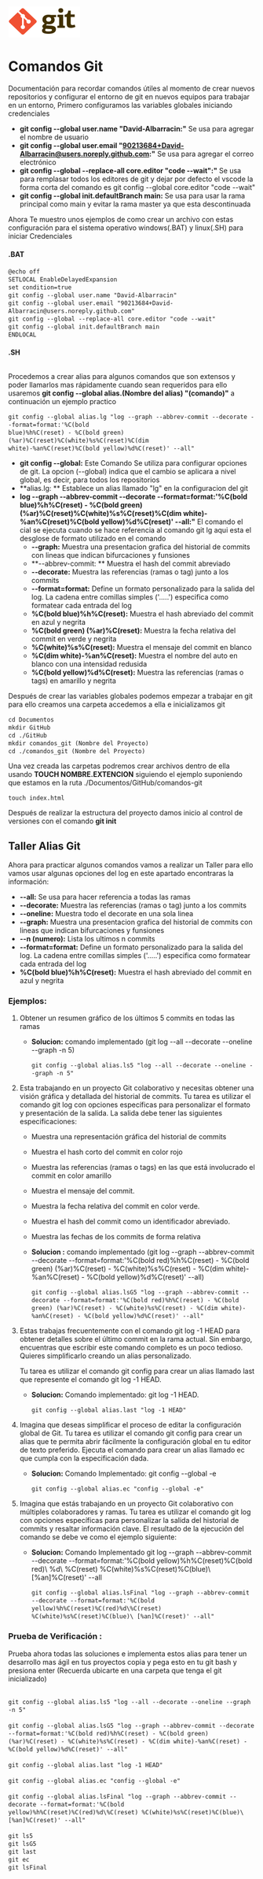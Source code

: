 ![git](https://raw.githubusercontent.com/David-Albarracin/README_MATERIALS/main/git.png)

# Comandos Git

Documentación para recordar comandos útiles al momento de crear nuevos repositorios y configurar el entorno de git en nuevos equipos para trabajar en un entorno, Primero configuramos las variables globales iniciando credenciales

* **git config --global user.name "David-Albarracin:"** Se usa para agregar el nombre de usuario 
* **git config --global user.email "90213684+David-Albarracin@users.noreply.github.com:"**  Se usa para agregar el correo electrónico
* **git config --global --replace-all core.editor "code --wait":"** Se usa para remplasar todos los editores de git y dejar por defecto el vscode la forma corta del comando es git config --global core.editor "code --wait"
* **git config --global init.defaultBranch main:** Se usa para usar la rama principal como main y evitar la rama master ya que esta descontinuada 

Ahora Te muestro unos ejemplos de como crear un archivo con estas configuración para el sistema operativo windows(.BAT) y linux(.SH) para iniciar Credenciales 

#### .BAT

```
@echo off
SETLOCAL EnableDelayedExpansion
set condition=true
git config --global user.name "David-Albarracin" 
git config --global user.email "90213684+David-Albarracin@users.noreply.github.com"
git config --global --replace-all core.editor "code --wait"
git config --global init.defaultBranch main
ENDLOCAL

```

#### .SH

```

```

Procedemos a crear alias para algunos comandos que son extensos y poder llamarlos mas rápidamente cuando sean requeridos para ello usaremos **git config --global alias.(Nombre del alias) "(comando)"** a continuación un ejemplo practico 

```
git config --global alias.lg "log --graph --abbrev-commit --decorate --format=format:'%C(bold
blue)%h%C(reset) - %C(bold green) (%ar)%C(reset)%C(white)%s%C(reset)%C(dim
white)-%an%C(reset)%C(bold yellow)%d%C(reset)' --all"
```

* **git config --global:** Este Comando Se utiliza para configurar opciones de git. La opcion (--global) indica que el cambio se aplicara a nivel global, es decir, para todos los repositorios
* **alias.lg: ** Establece un alias llamado "lg" en la configuracion del git
* **log --graph --abbrev-commit --decorate --format=format:'%C(bold
  blue)%h%C(reset) - %C(bold green) (%ar)%C(reset)%C(white)%s%C(reset)%C(dim
  white)-%an%C(reset)%C(bold yellow)%d%C(reset)' --all:"** El comando el cial se ejecuta cuando se hace referencia al comando git lg aqui esta el desglose de formato utilizado en el comando
  * **--graph:** Muestra una presentacion grafica del historial de commits con lineas que indican bifurcaciones y funsiones
  * **--abbrev-commit: ** Muestra el hash del commit abreviado 
  * **--decorate:** Muestra las referencias (ramas o tag) junto a los commits
  * **--format=format:** Define un formato personalizado para la salida del log. La cadena entre comillas simples ('.....') especifica como formatear cada entrada del log
  * **%C(bold blue)%h%C(reset):** Muestra el hash abreviado del commit en azul y negrita
  * **%C(bold green) (%ar)%C(reset):** Muestra la fecha relativa del commit en verde y negrita
  * **%C(white)%s%C(reset):** Muestra el mensaje del commit en blanco
  * **%C(dim white)-%an%C(reset):** Muestra el nombre del auto en blanco con una intensidad redusida 
  * **%C(bold yellow)%d%C(reset):** Muestra las referencias (ramas o tags) en amarillo y negrita



Después de crear las variables globales podemos empezar a trabajar en git para ello creamos una carpeta accedemos a ella e inicializamos git

```
cd Documentos
mkdir GitHub
cd ./GitHub
mkdir comandos_git (Nombre del Proyecto)
cd ./comandos_git (Nombre del Proyecto)
```

Una vez creada las carpetas podremos crear archivos dentro de ella usando **TOUCH NOMBRE.EXTENCION** siguiendo el ejemplo suponiendo que estamos en la ruta ./Documentos/GitHub/comandos-git

```
touch index.html
```

Después de realizar la estructura del proyecto damos inicio al control de versiones con el comando **git init**



## Taller Alias Git

Ahora para practicar algunos comandos vamos a realizar un Taller para ello vamos usar algunas opciones del log en este apartado encontraras la información: 

* **--all:** Se usa para hacer referencia a todas las ramas 
* **--decorate:** Muestra las referencias (ramas o tag) junto a los commits
* **--oneline:** Muestra todo el decorate en una sola linea 
* **--graph:** Muestra una presentacion grafica del historial de commits con lineas que indican bifurcaciones y funsiones
* **--n (numero):** Lista los ultimos n commits 
* **--format=format:** Define un formato personalizado para la salida del log. La cadena entre comillas simples ('.....') especifica como formatear cada entrada del log
* **%C(bold blue)%h%C(reset):** Muestra el hash abreviado del commit en azul y negrita

### Ejemplos:

1. Obtener un resumen gráfico de los últimos 5 commits en todas las ramas

   * **Solucion:** comando implementado (git log --all --decorate --oneline --graph -n 5)

     ```
     git config --global alias.ls5 "log --all --decorate --oneline --graph -n 5"
     ```

2. Esta trabajando en un proyecto Git colaborativo y necesitas obtener una visión gráfica y
   detallada del historial de commits. Tu tarea es utilizar el comando git log con opciones
   específicas para personalizar el formato y presentación de la salida. La salida debe tener
   las siguientes especificaciones:

   * Muestra una representación gráfica del historial de commits

   * Muestra el hash corto del commit en color rojo

   * Muestra las referencias (ramas o tags) en las que está involucrado el commit en color
     amarillo

   * Muestra el mensaje del commit.

   * Muestra la fecha relativa del commit en color verde.

   * Muestra el hash del commit como un identificador abreviado.

   * Muestra las fechas de los commits de forma relativa

   * **Solucion :** comando implementado (git log --graph --abbrev-commit --decorate --format=format:'%C(bold red)%h%C(reset) - %C(bold green) (%ar)%C(reset) - %C(white)%s%C(reset) - %C(dim white)-%an%C(reset) - %C(bold yellow)%d%C(reset)' --all)

     ```
     git config --global alias.lsG5 "log --graph --abbrev-commit --decorate --format=format:'%C(bold red)%h%C(reset) - %C(bold green) (%ar)%C(reset) - %C(white)%s%C(reset) - %C(dim white)-%an%C(reset) - %C(bold yellow)%d%C(reset)' --all"
     ```

3. Estas trabajas frecuentemente con el comando git log -1 HEAD para obtener detalles sobre
   el último commit en la rama actual. Sin embargo, encuentras que escribir este comando
   completo es un poco tedioso. Quieres simplificarlo creando un alias personalizado.

   Tu tarea es utilizar el comando git config para crear un alias llamado last que represente el
   comando git log -1 HEAD.

   + **Solucion:** Comando implementado:  git log -1 HEAD.

     ```
     git config --global alias.last "log -1 HEAD"
     ```

4. Imagina que deseas simplificar el proceso de editar la configuración global de Git. Tu tarea
   es utilizar el comando git config para crear un alias que te permita abrir fácilmente la
   configuración global en tu editor de texto preferido. Ejecuta el comando para crear un alias
   llamado ec que cumpla con la especificación dada.

   + **Solucion:** Comando Implementado: git config --global -e

     ```
     git config --global alias.ec "config --global -e"
     ```

5. Imagina que estás trabajando en un proyecto Git colaborativo con múltiples colaboradores
   y ramas. Tu tarea es utilizar el comando git log con opciones específicas para personalizar
   la salida del historial de commits y resaltar información clave. El resultado de la ejecución
   del comando se debe ve como el ejemplo siguiente:

   + **Solucion:** Comando Implementado git log --graph --abbrev-commit --decorate --format=format:'%C(bold yellow)%h%C(reset)%C(bold red)\ %d\ %C(reset) %C(white)%s%C(reset)%C(blue)\ [%an]%C(reset)' --all

     ```
     git config --global alias.lsFinal "log --graph --abbrev-commit --decorate --format=format:'%C(bold yellow)%h%C(reset)%C(red)%d\%C(reset) %C(white)%s%C(reset)%C(blue)\ [%an]%C(reset)' --all"
     ```

     
### Prueba de Verificación :

Prueba ahora  todas las soluciones e implementa estos alias para tener un desarrollo mas ágil en tus proyectos copia y pega esto en tu git bash y presiona enter (Recuerda ubicarte en una carpeta que tenga el git inicializado)

```

git config --global alias.ls5 "log --all --decorate --oneline --graph -n 5"

git config --global alias.lsG5 "log --graph --abbrev-commit --decorate --format=format:'%C(bold red)%h%C(reset) - %C(bold green) (%ar)%C(reset) - %C(white)%s%C(reset) - %C(dim white)-%an%C(reset) - %C(bold yellow)%d%C(reset)' --all"

git config --global alias.last "log -1 HEAD"

git config --global alias.ec "config --global -e"

git config --global alias.lsFinal "log --graph --abbrev-commit --decorate --format=format:'%C(bold yellow)%h%C(reset)%C(red)%d\%C(reset) %C(white)%s%C(reset)%C(blue)\ [%an]%C(reset)' --all"

git ls5
git lsG5
git last
git ec
git lsFinal
```
